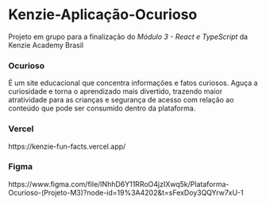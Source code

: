 # Kenzie-Aplicação-Ocurioso
Projeto em grupo para a finalização do *Módulo 3 - React e TypeScript* da Kenzie Academy Brasil

<h3>Ocurioso</h3>
<p> É um site educacional que concentra informações e fatos curiosos. Aguça a curiosidade e torna o aprendizado mais divertido, trazendo maior atratividade para as crianças e segurança de acesso com relação ao conteúdo que pode ser consumido dentro da plataforma.</p>

<h3>Vercel</h3>
https://kenzie-fun-facts.vercel.app/

<h3>Figma</h3>
https://www.figma.com/file/INhhD6Y11RRoO4jzIXwq5k/Plataforma-Ocurioso-(Projeto-M3)?node-id=19%3A4202&t=sFexDoy3QQYrw7xU-1
